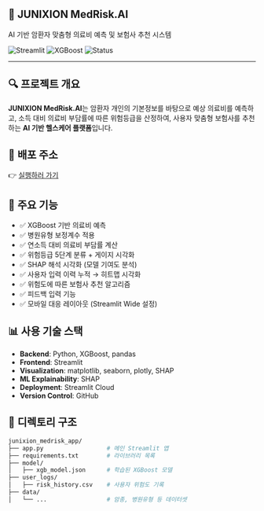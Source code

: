 ## 🧠 JUNIXION MedRisk.AI

AI 기반 암환자 맞춤형 의료비 예측 및 보험사 추천 시스템

![Streamlit](https://img.shields.io/badge/Deployed%20with-Streamlit-orange)
![XGBoost](https://img.shields.io/badge/Model-XGBoost-blue)
![Status](https://img.shields.io/badge/Status-Ready%20for%20submission-green)

---

## 🔍 프로젝트 개요
**JUNIXION MedRisk.AI**는 암환자 개인의 기본정보를 바탕으로 예상 의료비를 예측하고, 소득 대비 의료비 부담률에 따른 위험등급을 산정하여, 사용자 맞춤형 보험사를 추천하는 **AI 기반 헬스케어 플랫폼**입니다.

## 🚀 배포 주소
👉 [실행하러 가기](https://junixion-medrisk-app.streamlit.app/)

## 📂 주요 기능
- ✅ XGBoost 기반 의료비 예측
- ✅ 병원유형 보정계수 적용
- ✅ 연소득 대비 의료비 부담률 계산
- ✅ 위험등급 5단계 분류 + 게이지 시각화
- ✅ SHAP 해석 시각화 (모델 기여도 분석)
- ✅ 사용자 입력 이력 누적 → 히트맵 시각화
- ✅ 위험도에 따른 보험사 추천 알고리즘
- ✅ 피드백 입력 기능
- ✅ 모바일 대응 레이아웃 (Streamlit Wide 설정)

## 📊 사용 기술 스택
- **Backend**: Python, XGBoost, pandas
- **Frontend**: Streamlit
- **Visualization**: matplotlib, seaborn, plotly, SHAP
- **ML Explainability**: SHAP
- **Deployment**: Streamlit Cloud
- **Version Control**: GitHub

## 📁 디렉토리 구조
```bash
junixion_medrisk_app/
├── app.py                  # 메인 Streamlit 앱
├── requirements.txt        # 라이브러리 목록
├── model/
│   ├── xgb_model.json      # 학습된 XGBoost 모델
├── user_logs/
│   ├── risk_history.csv    # 사용자 위험도 기록
├── data/
│   └── ...                 # 암종, 병원유형 등 데이터셋
